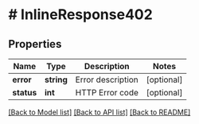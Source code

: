 # # InlineResponse402

## Properties

Name | Type | Description | Notes
------------ | ------------- | ------------- | -------------
**error** | **string** | Error description | [optional]
**status** | **int** | HTTP Error code | [optional]

[[Back to Model list]](../../README.md#models) [[Back to API list]](../../README.md#endpoints) [[Back to README]](../../README.md)
